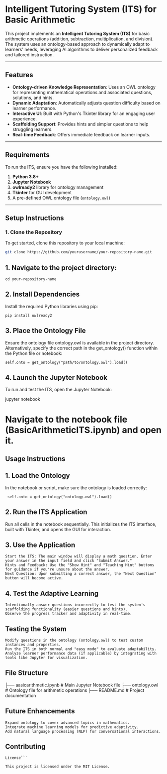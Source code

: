 # Intelligent Tutoring System (ITS) for Basic Arithmetic

This project implements an **Intelligent Tutoring System (ITS)** for basic arithmetic operations (addition, subtraction, multiplication, and division). The system uses an ontology-based approach to dynamically adapt to learners' needs, leveraging AI algorithms to deliver personalized feedback and tailored instruction.

---

## Features
- **Ontology-driven Knowledge Representation**: Uses an OWL ontology for representing mathematical operations and associated questions, solutions, and hints.
- **Dynamic Adaptation**: Automatically adjusts question difficulty based on learner performance.
- **Interactive UI**: Built with Python's Tkinter library for an engaging user experience.
- **Scaffolding Support**: Provides hints and simpler questions to help struggling learners.
- **Real-time Feedback**: Offers immediate feedback on learner inputs.

---

## Requirements
To run the ITS, ensure you have the following installed:
1. **Python 3.8+**
2. **Jupyter Notebook**
3. **owlready2** library for ontology management
4. **Tkinter** for GUI development
5. A pre-defined OWL ontology file (`ontology.owl`)

---

## Setup Instructions

### 1. Clone the Repository
To get started, clone this repository to your local machine:
```bash
git clone https://github.com/yourusername/your-repository-name.git

```


## 1. Navigate to the project directory:

``` cd your-repository-name ```

## 2. Install Dependencies

Install the required Python libraries using pip:

``` pip install owlready2 ```

## 3. Place the Ontology File

Ensure the ontology file ontology.owl is available in the project directory. Alternatively, specify the correct path in the get_ontology() function within the Python file or notebook:

``` self.onto = get_ontology("path/to/ontology.owl").load() ```

## 4. Launch the Jupyter Notebook

To run and test the ITS, open the Jupyter Notebook:

jupyter notebook

# Navigate to the notebook file (BasicArithmeticITS.ipynb) and open it.
## Usage Instructions

## 1. Load the Ontology

In the notebook or script, make sure the ontology is loaded correctly:

``` self.onto = get_ontology("ontology.owl").load()```

## 2. Run the ITS Application

Run all cells in the notebook sequentially. This initializes the ITS interface, built with Tkinter, and opens the GUI for interaction.

## 3. Use the Application

    Start the ITS: The main window will display a math question. Enter your answer in the input field and click "Submit Answer."
    Hints and Feedback: Use the "Show Hint" and "Teaching Hint" buttons for guidance if you're unsure about the answer.
    Next Question: Upon submitting a correct answer, the "Next Question" button will become active.

## 4. Test the Adaptive Learning

    Intentionally answer questions incorrectly to test the system's scaffolding functionality (easier questions and hints).
    Observe the progress tracker and adaptivity in real-time.

## Testing the System

    Modify questions in the ontology (ontology.owl) to test custom instances and properties.
    Run the ITS in both normal and "easy mode" to evaluate adaptability.
    Analyze learner performance data (if applicable) by integrating with tools like Jupyter for visualization.

## File Structure

├── aasicarithmetic.ipynb  # Main Jupyter Notebook file
├── ontology.owl   # Ontology file for arithmetic operations
├── README.md             # Project documentation

## Future Enhancements

    Expand ontology to cover advanced topics in mathematics.
    Integrate machine learning models for predictive adaptivity.
    Add natural language processing (NLP) for conversational interactions.

 ## Contributing

```Contributions are welcome! Fork the repository and submit a pull request with your updates. For major changes, please open an issue first to discuss your ideas.
License```

This project is licensed under the MIT License.
